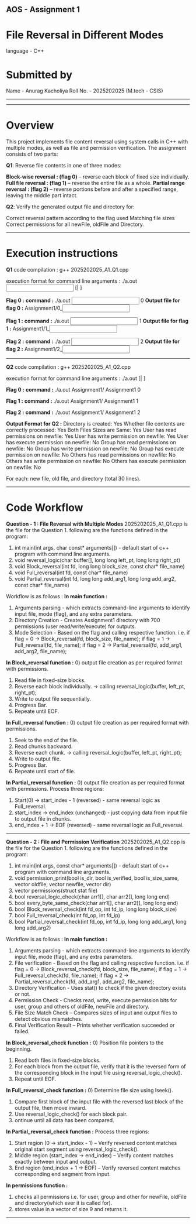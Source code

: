 ## AOS - Assignment 1
# File Reversal in Different Modes 
language - C++

# Submitted by
Name - Anurag Kacholiya
Roll No. - 2025202025 
(M.tech - CSIS)
__________________________________________________________________
__________________________________________________________________

# Overview
This project implements file content reversal using system calls in C++ with multiple modes, as well as file and permission verification. The assignment consists of two parts:

**Q1**: Reverse file contents in one of three modes:

**Block-wise reversal : (flag 0)** – reverse each block of fixed size individually.
**Full file reversal : (flag 1)** – reverse the entire file as a whole.
**Partial range reversal : (flag 2)** – reverse portions before and after a specified range, leaving the middle part intact.

**Q2**: Verify the generated output file and directory for:

Correct reversal pattern according to the flag used
Matching file sizes
Correct permissions for all newFile, oldFile and Directory.
__________________________________________________________________

# Execution instructions
**Q1**
code compilation : g++ 2025202025_A1_Q1.cpp

execution format for command line arguments : ./a.out <input file name> <flag> [<blockSize>|<start> <end>]

**Flag 0 :**
**command :** ./a.out <input file> 0 <block size>
**Output file for flag 0 :**  Assignment1/0_<input file name>

**Flag 1 :**
**command :** ./a.out <input file> 1
**Output file for flag 1 :**  Assignment1/1_<input file name>

**Flag 2 :**
**command :** ./a.out <input file> 2 <start index> <end index>
**Output file for flag 2 :**  Assignment1/2_<input file name>
__________________________________________________________________

**Q2**
code compilation : g++ 2025202025_A1_Q2.cpp

execution format for command line arguments : ./a.out <newfilepath> <oldfilepath> <directory> <flag> [<blockSize>|<start> <end>]

**Flag 0 :**
**command :** ./a.out Assignment1/<newFile name> <oldFile name> Assignment1 0 <block size>

**Flag 1 :**
**command :** ./a.out Assignment1/<newFile name> <oldFile name> Assignment1 1

**Flag 2 :**
**command :** ./a.out Assignment1/<newFile name> <oldFile name> Assignment1 2 <start index> <end index>

**Output Format for Q2 :**
Directory is created: Yes
Whether file contents are correctly processed: Yes
Both Files Sizes are Same: Yes
User has read permissions on newfile: Yes
User has write permission on newfile: Yes
User has execute permission on newfile: No
Group has read permissions on newfile: No
Group has write permission on newfile: No
Group has execute permission on newfile: No
Others has read permissions on newfile: No
Others has write permission on newfile: No
Others has execute permission on newfile: No

For each: new file, old file, and directory (total 30 lines).
__________________________________________________________________

# Code Workflow
**Question - 1 : File Reversal with Multiple Modes**
2025202025_A1_Q1.cpp is the file for the Question 1.
following are the functions defined in the program:
1) int main(int args, char const* arguments[]) - default start of c++ program with command line arguments.
2) void reversal_logic(char buffer[], long long left_pt, long long right_pt)
3) void Block_reversal(int fd, long long block_size, const char* file_name)
4) void Full_reversal(int fd, const char* file_name)
5) void Partial_reversal(int fd, long long add_arg1, long long add_arg2, const char* file_name)

Workflow is as follows : 
**In main function :**
1) Arguments parsing - which extracts command-line arguments to identify input file, mode (flag), and any extra parameters.
2) Directory Creation - Creates Assignment1 directory with 700 permissions (user read/write/execute) for outputs.
3) Mode Selection - Based on the flag and calling respective function.
                    i.e. if flag = 0 -> Block_reversal(fd, block_size, file_name);
                         if flag = 1 -> Full_reversal(fd, file_name);
                         if flag = 2 -> Partial_reversal(fd, add_arg1, add_arg2, file_name);

**In Block_reversal function :**
0) output file creation as per required format with permissions.
1) Read file in fixed-size blocks.
2) Reverse each block individually. -> calling reversal_logic(buffer, left_pt, right_pt);
3) Write to output file sequentially.
4) Progress Bar.
5) Repeate until EOF.

**In Full_reversal function :**
0) output file creation as per required format with permissions.
1) Seek to the end of the file.
2) Read chunks backward.
3) Reverse each chunk. -> calling reversal_logic(buffer, left_pt, right_pt);
4) Write to output file.
5) Progress Bar.
6) Repeate until start of file.

**In Partial_reversal function :**
0) output file creation as per required format with permissions.
Process three regions:
1) Start(0) → start_index - 1 (reversed) - same reversal logic as Full_reversal.
2) start_index → end_index (unchanged) - just copying data from input file to output file in chunks.
3) end_index + 1 → EOF (reversed) - same reversal logic as Full_reversal.
______________________________________________________________

**Question - 2 : File and Permission Verification**
2025202025_A1_Q2.cpp is the file for the Question 1.
following are the functions defined in the program:
1) int main(int args, const char* arguments[]) - default start of c++ program with command line arguments.
2) void permission_print(bool is_dir, bool is_verified, bool is_size_same, vector<bool> oldfile, vector<bool> newfile, vector<bool> dir)
3) vector<bool> permissions(struct stat file)
4) bool reversal_logic_check(char arr1[], char arr2[], long long end)
5) bool every_byte_same_check(char arr1[], char arr2[], long long end)
6) bool Block_reversal_check(int fd_op, int fd_ip, long long block_size)
7) bool Full_reversal_check(int fd_op, int fd_ip)
8) bool Partial_reversal_check(int fd_op, int fd_ip, long long add_arg1, long long add_arg2)


Workflow is as follows : 
**In main function :**
1) Arguments parsing - which extracts command-line arguments to identify input file, mode (flag), and any extra parameters.
2) File verification - Based on the flag and calling respective function.
                       i.e. if flag = 0 -> Block_reversal_check(fd, block_size, file_name);
                            if flag = 1 -> Full_reversal_check(fd, file_name);
                            if flag = 2 -> Partial_reversal_check(fd, add_arg1, add_arg2, file_name);
3) Directory Verification - Uses stat() to check if the given directory exists or not.
4) Permission Check - Checks read, write, execute permission bits for user, group and others of oldFile, newFile and directory.
5) File Size Match Check – Compares sizes of input and output files to detect obvious mismatches. 
6) Final Verification Result – Prints whether verification succeeded or failed.

**In Block_reversal_check function :**
0) Position file pointers to the beginning.
1) Read both files in fixed-size blocks.
2) For each block from the output file, verify that it is the reversed form of the corresponding block in the input file using reversal_logic_check().
3) Repeat until EOF.

**In Full_reversal_check function :**
0) Determine file size using lseek().
1) Compare first block of the input file with the reversed last block of the output file, then move inward.
2) Use reversal_logic_check() for each block pair.
3) ontinue until all data has been compared.

**In Partial_reversal_check function :**
Process three regions:
1) Start region (0 → start_index - 1) – Verify reversed content matches original start segment using reversal_logic_check().
2) Middle region (start_index → end_index) – Verify content matches exactly between input and output.
3) End region (end_index + 1 → EOF) – Verify reversed content matches corresponding end segment from input.

**In permissions function :**
1) checks all permissions i.e. for user, group and other for newFile, oldFile and directory(which ever it is called for).
2) stores value in a vector<bool> of size 9 and returns it.
______________________________________________________________